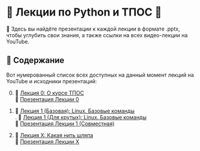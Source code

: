 # 🐍 Лекции по Python и ТПОС 🐍

📘 Здесь вы найдёте презентации к каждой лекции в формате .pptx, чтобы углубить свои знания, а также ссылки на всех видео-лекции на YouTube.

## 📌 Содержание

Вот нумерованный список всех доступных на данный момент лекций на YouTube и исходники презентаций:

0. 🎥 [Лекция 0: О курсе ТПОС](https://www.youtube.com/watch?v=dL50xPayshs) <br>
   📄 [Презентация Лекции 0](/0-lesson.AboutTheCourse/00_intro.pptx)


1. 🎥 [Лекция 1 (Базовая): Linux. Базовые команды](youtube_link_1) <br>
. 🎥 [Лекция 1 (Для крутых): Linux. Базовые команды](youtube_link_1) <br>
   📄 [Презентация Лекции 1 (Совместная)](/1-lesson.Linux.BasicCommands/01adv_linux_intro.pptx)

1. 🎥 [Лекция X: Какая нить шляпа](youtube_link_1) <br>
   📄 [Презентация Лекции Х](1-lesson.AboutTheCourse)



<!-- http://wiki.atp-fivt.org/index.php/ТПОС_2023 -->